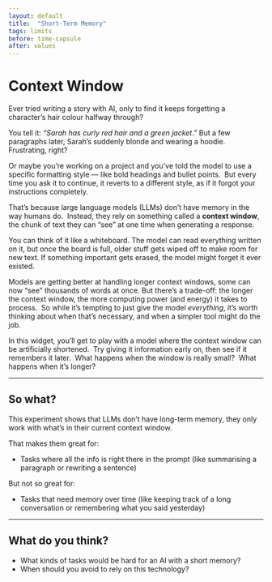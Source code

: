 ```yaml
---
layout: default
title:  "Short-Term Memory" 
tags: limits
before: time-capsule
after: values
---
```


# Context Window

Ever tried writing a story with AI, only to find it keeps forgetting a character’s hair colour halfway through?

You tell it: *“Sarah has curly red hair and a green jacket.”* But a few paragraphs later, Sarah’s suddenly blonde and wearing a hoodie.  
Frustrating, right?

Or maybe you’re working on a project and you’ve told the model to use a specific formatting style — like bold headings and bullet points. 
But every time you ask it to continue, it reverts to a different style, as if it forgot your instructions completely.

That’s because large language models (LLMs) don’t have memory in the way humans do. 
Instead, they rely on something called a **context window**, the chunk of text they can “see” at one time when generating a response.

You can think of it like a whiteboard. The model can read everything written on it, but once the board is full, older stuff gets wiped off to make room for new text. If something important gets erased, the model might forget it ever existed.

Models are getting better at handling longer context windows, some can now “see” thousands of words at once. 
But there’s a trade-off: the longer the context window, the more computing power (and energy) it takes to process. 
So while it’s tempting to just give the model *everything*, it’s worth thinking about when that’s necessary, and when a simpler tool might do the job.

In this widget, you’ll get to play with a model where the context window can be artificially shortened. 
Try giving it information early on, then see if it remembers it later.  
What happens when the window is really small?  
What happens when it’s longer?

---

<script
	type="module"
	src="https://gradio.s3-us-west-2.amazonaws.com/5.23.1/gradio.js"
></script>

<gradio-app src="https://willsh1997-context-window-poc.hf.space"></gradio-app>

## So what?

This experiment shows that LLMs don’t have long-term memory, they only work with what’s in their current context window.

That makes them great for:
- Tasks where all the info is right there in the prompt (like summarising a paragraph or rewriting a sentence)

But not so great for:
- Tasks that need memory over time (like keeping track of a long conversation or remembering what you said yesterday)

---

## What do you think?

- What kinds of tasks would be hard for an AI with a short memory?
- When should you avoid to rely on this technology? 



